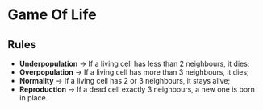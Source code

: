 # Game Of Life

## Rules

- **Underpopulation** -> If a living cell has less than 2 neighbours, it dies;  
- **Overpopulation** -> If a living cell has more than 3 neighbours, it dies;  
- **Normality** -> If a living cell has 2 or 3 neighbours, it stays alive;  
- **Reproduction** -> If a dead cell exactly 3 neighbours, a new one is born in place. 